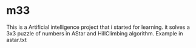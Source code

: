 # m33
This is a Artificial intelligence project that i started for learning.
it solves a 3x3 puzzle of numbers in AStar and HillClimbing algorithm.
Example in astar.txt
